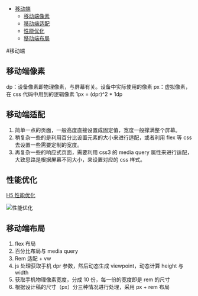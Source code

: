 <!-- TOC -->

- [移动端](#移动端)
  - [移动端像素](#移动端像素)
  - [移动端适配](#移动端适配)
  - [性能优化](#性能优化)
  - [移动端布局](#移动端布局)

<!-- /TOC -->

#移动端

## 移动端像素

dp：设备像素即物理像素，与屏幕有关。设备中实际使用的像素
px：虚拟像素，在 css 代码中用到的逻辑像素
1px = (dpr)^2 \* 1dp

## 移动端适配

1.  简单一点的页面，一般高度直接设置成固定值，宽度一般撑满整个屏幕。
2.  稍复杂一些的是利用百分比设置元素的大小来进行适配，或者利用 flex 等 css 去设置一些需要定制的宽度。
3.  再复杂一些的响应式页面，需要利用 css3 的 media query 属性来进行适配，大致思路是根据屏幕不同大小，来设置对应的 css 样式。

## 性能优化

[H5 性能优化](https://segmentfault.com/a/1190000002511921)

![性能优化](http://image.uisdc.com/wp-content/uploads/2015/01/20150108170945527.png)

## 移动端布局

1.  flex 布局
2.  百分比布局与 media query
3.  Rem 适配 + vw
4.  js 处理获取手机 dpr 参数，然后动态生成 viewpoint，动态计算 height 与 width
5.  获取手机物理像素宽度，分成 10 份，每一份的宽度即是 rem 的尺寸
6.  根据设计稿的尺寸（px）分三种情况进行处理，采用 px + rem 布局
